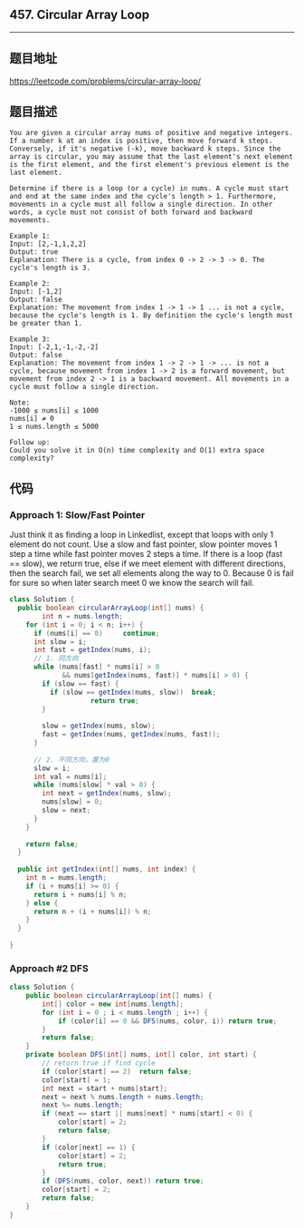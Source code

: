 ## 457. Circular Array Loop

----
## 题目地址

https://leetcode.com/problems/circular-array-loop/

## 题目描述
```
You are given a circular array nums of positive and negative integers. If a number k at an index is positive, then move forward k steps. Conversely, if it's negative (-k), move backward k steps. Since the array is circular, you may assume that the last element's next element is the first element, and the first element's previous element is the last element.

Determine if there is a loop (or a cycle) in nums. A cycle must start and end at the same index and the cycle's length > 1. Furthermore, movements in a cycle must all follow a single direction. In other words, a cycle must not consist of both forward and backward movements.

Example 1:
Input: [2,-1,1,2,2]
Output: true
Explanation: There is a cycle, from index 0 -> 2 -> 3 -> 0. The cycle's length is 3.

Example 2:
Input: [-1,2]
Output: false
Explanation: The movement from index 1 -> 1 -> 1 ... is not a cycle, because the cycle's length is 1. By definition the cycle's length must be greater than 1.

Example 3:
Input: [-2,1,-1,-2,-2]
Output: false
Explanation: The movement from index 1 -> 2 -> 1 -> ... is not a cycle, because movement from index 1 -> 2 is a forward movement, but movement from index 2 -> 1 is a backward movement. All movements in a cycle must follow a single direction.
 
Note:
-1000 ≤ nums[i] ≤ 1000
nums[i] ≠ 0
1 ≤ nums.length ≤ 5000
 
Follow up:
Could you solve it in O(n) time complexity and O(1) extra space complexity?
```

## 代码

### Approach 1: Slow/Fast Pointer

Just think it as finding a loop in Linkedlist, except that loops with only 1 element do not count. Use a slow and fast pointer, slow pointer moves 1 step a time while fast pointer moves 2 steps a time. If there is a loop (fast == slow), we return true, else if we meet element with different directions, then the search fail, we set all elements along the way to 0. Because 0 is fail for sure so when later search meet 0 we know the search will fail.

```java
class Solution {
  public boolean circularArrayLoop(int[] nums) {
		int n = nums.length;
    for (int i = 0; i < n; i++) {
      if (nums[i] == 0)		continue;
      int slow = i;
      int fast = getIndex(nums, i);
      // 1. 同方向
      while (nums[fast] * nums[i] > 0 
             && nums[getIndex(nums, fast)] * nums[i] > 0) {
        if (slow == fast) {
          if (slow == getIndex(nums, slow))  break;
					return true;
        }
        
        slow = getIndex(nums, slow);
        fast = getIndex(nums, getIndex(nums, fast));
      }
      
      // 2. 不同方向，置为0
      slow = i;
      int val = nums[i];
      while (nums[slow] * val > 0) {
        int next = getIndex(nums, slow);
        nums[slow] = 0;
        slow = next;
      }
    }
    
    return false;
  }
  
  public int getIndex(int[] nums, int index) {
    int n = nums.length;
    if (i + nums[i] >= 0) {
      return i + nums[i] % n;
    } else {
      return n + (i + nums[i]) % n;
    }
  }
  
}
```

### Approach #2 DFS

```JAVA
class Solution {
    public boolean circularArrayLoop(int[] nums) {
        int[] color = new int[nums.length];
        for (int i = 0 ; i < nums.length ; i++) {
            if (color[i] == 0 && DFS(nums, color, i)) return true;
        }
        return false;
    }
    private boolean DFS(int[] nums, int[] color, int start) {
        // return true if find cycle
        if (color[start] == 2) 	return false;
        color[start] = 1;
        int next = start + nums[start];
        next = next % nums.length + nums.length;
        next %= nums.length;
        if (next == start || nums[next] * nums[start] < 0) {
            color[start] = 2;
            return false;
        }
        if (color[next] == 1) {
            color[start] = 2;
            return true;
        }
        if (DFS(nums, color, next)) return true;
        color[start] = 2;
        return false;
    }
}
```











